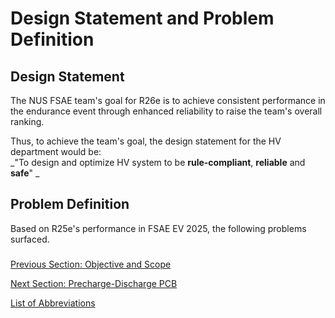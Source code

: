 # Design Statement and Problem Definition

## Design Statement
The NUS FSAE team's goal for R26e is to achieve consistent performance in the endurance event through enhanced reliability to raise the team's overall ranking.  

Thus, to achieve the team's goal, the design statement for the HV department would be:  
_"To design and optimize HV system to be **rule-compliant**, **reliable** and **safe**" _

## Problem Definition
Based on R25e's performance in FSAE EV 2025, the following problems surfaced.

### 

[Previous Section: Objective and Scope](objective-and-scope.md)

[Next Section: Precharge-Discharge PCB](precharge-discharge-pcb.md)  

[List of Abbreviations](list-of-abbrev.md)